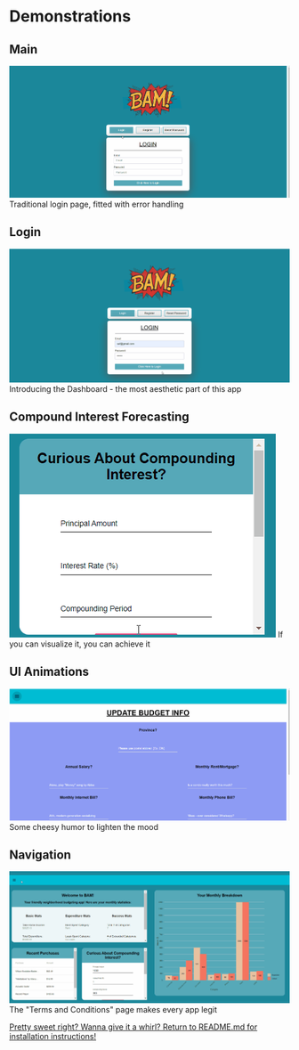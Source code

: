 # Demonstrations
## Main
![](Demo/Main.gif)
Traditional login page, fitted with error handling

## Login
![](Demo/Main_Dash.gif)
Introducing the Dashboard - the most aesthetic part of this app

## Compound Interest Forecasting
![](Demo/Compound_Interest_Forecasting.gif)
If you can visualize it, you can achieve it

## UI Animations
![](Demo/Animations.gif)
Some cheesy humor to lighten the mood

## Navigation
![](Demo/Navigation.gif)
The "Terms and Conditions" page makes every app legit
  
  [Pretty sweet right? Wanna give it a whirl? Return to README.md for installation instructions!](DEMO.md)
